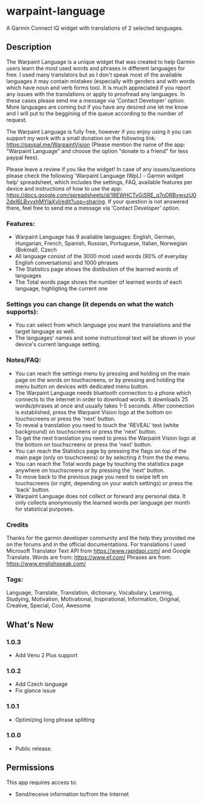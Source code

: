 # warpaint-language
A Garmin Connect IQ widget with translations of 2 selected languages.

## Description

The Warpaint Language is a unique widget that was created to help Garmin users learn the most used words and phrases in different languages for free. I used many translators but as I don't speak most of the available languages it may contain mistakes (especially with genders and with words which have noun and verb forms too). It is much appreciated if you report any issues with the translations or apply to proofread any languages. In these cases please send me a message via 'Contact Developer' option. 
More languages are coming but if you have any desired one let me know and I will put to the beggining of the queue according to the number of request.

The Warpaint Language is fully free, however if you enjoy using it you can support my work with a small donation on the following link: https://paypal.me/WarpaintVision (Please mention the name of the app: "Warpaint Language" and choose the option "donate to a friend" for less paypal fees).

Please leave a review if you like the widget!
In case of any issues/questions please check the following 'Warpaint Language (WpL) - Garmin widget help' spreadsheet, which includes the settings, FAQ, available features per device and instructions of how to use the app: https://docs.google.com/spreadsheets/d/18EWHCTvGiSRE_q7oDRBywszU02dxI6LBvyxhMYlaXvI/edit?usp=sharing. If your question is not answered there, feel free to send me a message via 'Contact Developer' option.

### Features:
- Warpaint Language has 9 available languages: English, German, Hungarian, French, Spanish, Russian, Portuguese, Italian, Norwegian (Bokmal), Czech
- All language consist of the 3000 most used words (90% of everyday English conversations) and 1000 phrases
- The Statistics page shows the distibution of the learned words of languages
- The Total words page shows the number of learned words of each language, highligting the current one

### Settings you can change (it depends on what the watch supports):
- You can select from which language you want the translations and the target language as well.
- The languages' names and some instructional text will be shown in your device's current language setting.

### Notes/FAQ:
- You can reach the settings menu by pressing and holding on the main page on the words on touchscreens, or by pressing and holding the menu button on devices with dedicated menu button.
- The Warpaint Language needs bluetooth connection to a phone which connects to the internet in order to download words. It downloads 25 words/phrases at once and usually takes 1-5 seconds. After connection is established, press the Warpaint Vision logo at the bottom on touchscreens or press the 'next' button.
- To reveal a translation you need to touch the 'REVEAL' text (white background) on touchscreens or press the 'next' button.
- To get the next translation you need to press the Warpaint Vision logo at the bottom on touchscreens or press the 'next' button.
- You can reach the Statistics page by pressing the flags on top of the main page (only on touchcreens) or by selecting it from the the menu.
- You can reach the Total words page by touching the statistics page anywhere on touchscreens or by pressing the 'next' button.
- To move back to the previous page you need to swipe left on touchscreens (or right, depending on your watch settings) or press the 'back' button.
- Warpaint Language does not collect or forward any personal data. It only collects anonymously the learned words per language per month for statistical purposes.

### Credits
Thanks for the garmin developer community and the help they provided me on the forums and in the official documentations.
For translations I used Microsoft Translator Text API from https://www.rapidapi.com/ and Google Translate.
Words are from: https://www.ef.com/
Phrases are from: https://www.englishspeak.com/

### Tags: 
Language, Translate, Translation, dictionary, Vocabulary, Learning, Studying, Motivation, Motivational, Inspirational, Information, Original, Creative, Special, Cool, Awesome

## What's New

### 1.0.3
<!-- - Add Polish language -->
- Add Venu 2 Plus support
### 1.0.2
- Add Czech language
- Fix glance issue
### 1.0.1
- Optimizing long phrase splitting
### 1.0.0
- Public release.

## Permissions
This app requires access to:

- Send/receive information to/from the Internet
